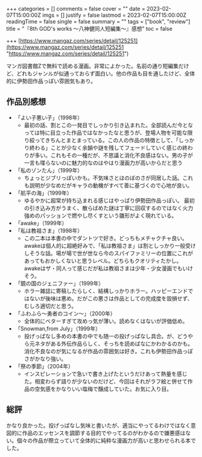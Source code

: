 +++
categories = []
comments = false
cover = ""
date = 2023-02-07T15:00:00Z
imgs = []
justify = false
lastmod = 2023-02-07T15:00:00Z
readingTime = false
single = false
summary = ""
tags = ["book", "review"]
title = "『8th GOD's works ～八神健同人短編集～』感想"
toc = false

+++
[https://www.mangaz.com/series/detail/125251](https://www.mangaz.com/series/detail/125251 "https://www.mangaz.com/series/detail/125251")

マンガ図書館Zで無料で読める漫画。非常によかった。名前の通り短編集だけど、どれもジャンルが似通っておらず面白い。他の作品も目を通したけど、全体的に伊勢田作品っぽい雰囲気もあり。

## 作品別感想

* 「よい子悪い子」（1998年）
  * 最初の話、割とこの一発目でしっかり引き込まれた。全部読んだ今となっては特に目立った作品ではなかったなと思うが、登場人物を可能な限り絞ってきちんとまとまっている。この人の作品の特徴として、「しっかり終わる」ことが少なく余韻や謎を残してフェードしていく感じの終わりが多い。これもその一種だが、不思議と消化不良感はない。男の子が一言も喋らないのに魅力的なのはやはり漫画力が高いからだと思う
* 「私のゾンたん」（1999年）
  * ちょっとジブリっぽいかも。不気味さとほのぼのさが同居した話。これも説明が少なめだがキャラの動機がすべて善に基づくので心地が良い。
* 「航平の海」（1999年）
  * ゆるやかに超常が持ち込まれる感じはやっぱり伊勢田作品っぽい。 最初の引き込み方がうまく、散らばめた謎は丁寧に回収するのではなく火力強めのパッションで燃やし尽くすという雛形がよく現れている。
* 「awake」（1999年）
* 「私は教祖さま」（1998年）
  * この二本は本書の中でダントツで好き。どっちもメチャクチャ良い。awakeは個人的に超絶好みで、「私は教祖さま」は割としっかり一般受けしそうな話。場が場で世が世なら今のスパイファミリーの位置にこれがあってもおかしくないと思うレベル。どちらもクオリティたかし。awakeはザ・同人って感じだが私は教祖さまは少年・少女漫画でもいけそう。
* 「鏡の国のジェニファー」（1999年）
  * ホラー雑誌に寄稿したらしく、結構しっかりホラー。ハッピーエンドではないが後味は悪め。だがこの悪さは作品としての完成度を毀損せず、むしろ適切だと思う。
* 「ふわふら～勇者のコイン～」（2000年）
  * 全体的にベターすぎて攻めっ気が薄い。読めなくはないが評価低め。
* 「Snowman,from July」（1999年）
  * 投げっぱなし多めの本書の中でも随一の投げっぱなし具合。が、どうやら元ネタがある外伝作品らしく、そっちを読めばなにかわかるのかも。消化不良なのが気になるが作品の雰囲気は好き。これも伊勢田作品っぽさがかなり強い。
* 「祭の季節」（2004年）
  * インスピレーションで急いで書き上げたというだけあって熱量を感じた。相変わらず語りが少ないのだけど、今回はそれがラフ絵と併せて作品の空気感をかなりいい塩梅で醸成していた。お気に入り目。

## 総評

かなり良かった。投げっぱなし気味と書いたが、適当にやってるわけではなく意図的に作品のエッセンスを調節する目的でやってるのがわかるので嫌悪感はない。個々の作品が際立っていて全体的に純粋な漫画力が高いと思わせられる本でした。